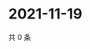 # 2021-11-19

共 0 条

<!-- BEGIN WEIBO -->
<!-- 最后更新时间 Fri Nov 19 2021 10:19:37 GMT+0800 (China Standard Time) -->

<!-- END WEIBO -->
